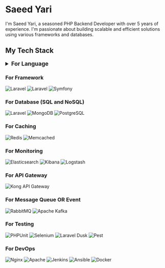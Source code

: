 # Saeed Yari

I'm Saeed Yari, a seasoned PHP Backend Developer with over 5 years of experience. I'm passionate about building scalable
and efficient solutions using various frameworks and databases.

## My Tech Stack

<details><summary style="font-size: 1.25em; font-weight: bold">For Language</summary>
    <span style="display: block; margin: 5px 15px">
        <img src="https://img.shields.io/badge/PHP-777BB4?style=for-the-badge&logo=php&logoColor=white" alt="PHP" />
        <img src="https://img.shields.io/badge/GO-777BB4?style=for-the-badge&logo=go&logoColor=white" alt="GO" />
    </span>
</details>

### For Framework

![Laravel](https://img.shields.io/badge/Laravel-FF2D20?style=for-the-badge&logo=laravel&logoColor=white)
![Laravel](https://img.shields.io/badge/Lumen-FF2D20?style=for-the-badge&logo=laravel&logoColor=white)
![Symfony](https://img.shields.io/badge/Symfony-1F425F?style=for-the-badge&logo=Symfony&logoColor=white)

### For Database (SQL and NoSQL)

![Laravel](https://img.shields.io/badge/Laravel-FF2D20?style=for-the-badge&logo=laravel&logoColor=white)
![MongoDB](https://img.shields.io/badge/MongoDB-4EA94B?style=for-the-badge&logo=mongodb&logoColor=white)
![PostgreSQL](https://img.shields.io/badge/PostgreSQL-316192?style=for-the-badge&logo=postgresql&logoColor=white)

### For Caching

![Redis](https://img.shields.io/badge/Redis-DC382D?style=for-the-badge&logo=redis&logoColor=white)
![Memcached](https://img.shields.io/badge/Memcached-005571?style=for-the-badge&logo=Memcached&logoColor=white)

### For Monitoring

![Elasticsearch](https://img.shields.io/badge/Elasticsearch-005571?style=for-the-badge&logo=Elasticsearch&logoColor=white)
![Kibana](https://img.shields.io/badge/Kibana-005571?style=for-the-badge&logo=Kibana&logoColor=white)
![Logstash](https://img.shields.io/badge/Logstash-005571?style=for-the-badge&logo=Logstash&logoColor=white)

### For API Gateway

![Kong API Gateway](https://img.shields.io/badge/Kong-000000?style=for-the-badge&logo=kong&logoColor=white)

### For Message Queue OR Event

![RabbitMQ](https://img.shields.io/badge/RabbitMQ-FF6600?style=for-the-badge&logo=rabbitmq&logoColor=white)
![Apache Kafka](https://img.shields.io/badge/Apache%20Kafka-231F20?style=for-the-badge&logo=apache-kafka&logoColor=white)

### For Testing

![PHPUnit](https://img.shields.io/badge/PHPUnit-3775FF?style=for-the-badge&logo=phpunit&logoColor=white)
![Selenium](https://img.shields.io/badge/Selenium-43B02A?style=for-the-badge&logo=selenium&logoColor=white)
![Laravel Dusk](https://img.shields.io/badge/Laravel%20Dusk-FF2D20?style=for-the-badge&logo=laravel&logoColor=white)
![Pest](https://img.shields.io/badge/Pest-FF2D20?style=for-the-badge&logo=pestphp&logoColor=white)

### For DevOps

![Nginx](https://img.shields.io/badge/Nginx-009639?style=for-the-badge&logo=nginx&logoColor=white)
![Apache](https://img.shields.io/badge/Apache-D22128?style=for-the-badge&logo=apache&logoColor=white)
![Jenkins](https://img.shields.io/badge/Jenkins-D24939?style=for-the-badge&logo=jenkins&logoColor=white)
![Ansible](https://img.shields.io/badge/Ansible-000000?style=for-the-badge&logo=ansible&logoColor=white)
![Docker](https://img.shields.io/badge/Docker-2496ED?style=for-the-badge&logo=docker&logoColor=white)